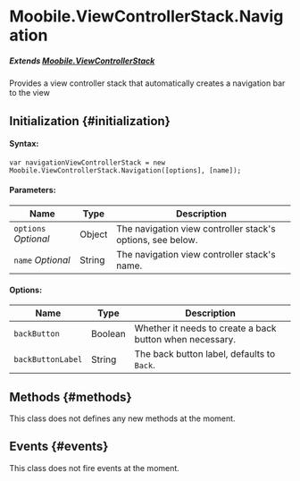 Moobile.ViewControllerStack.Navigation
================================================================================

##### Extends [Moobile.ViewControllerStack](../ViewController/ViewControllerStack.md)

Provides a view controller stack that automatically creates a navigation bar to the view

Initialization {#initialization}
--------------------------------------------------------------------------------

#### Syntax:

	var navigationViewControllerStack = new Moobile.ViewControllerStack.Navigation([options], [name]);

#### Parameters:

Name                 | Type    | Description
-------------------- | ------- | -----------
`options` *Optional* | Object  | The navigation view controller stack's options, see below.
`name`    *Optional* | String  | The navigation view controller stack's name.

#### Options:

Name              | Type    | Description
----------------- | ------- | -----------
`backButton`      | Boolean | Whether it needs to create a back button when necessary.
`backButtonLabel` | String  | The back button label, defaults to `Back`.

Methods {#methods}
--------------------------------------------------------------------------------

This class does not defines any new methods at the moment.

Events {#events}
--------------------------------------------------------------------------------

This class does not fire events at the moment.